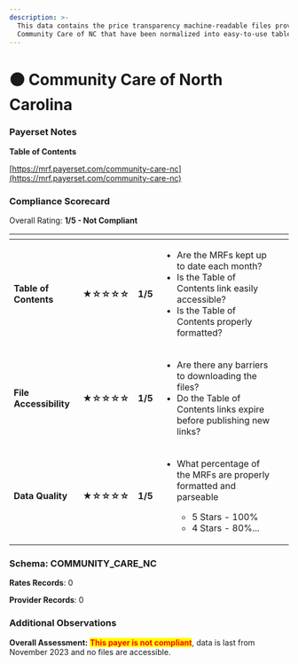 ```yaml
---
description: >-
  This data contains the price transparency machine-readable files provided by
  Community Care of NC that have been normalized into easy-to-use tables.
---
```


# ⚫ Community Care of North Carolina

### Payerset Notes

**Table of Contents**

[https://mrf.payerset.com/community-care-nc](https://mrf.payerset.com/community-care-nc)

### Compliance Scorecard

Overall Rating: **1/5 - Not Compliant**

<table data-view="cards"><thead><tr><th></th><th></th><th></th><th></th><th data-hidden data-card-cover data-type="files"></th></tr></thead><tbody><tr><td><strong>Table of Contents</strong></td><td><strong>★☆☆☆☆</strong></td><td><strong>1/5</strong></td><td><ul><li>Are the MRFs kept up to date each month? </li><li>Is the Table of Contents link easily accessible?</li><li>Is the Table of Contents properly formatted?</li></ul></td><td></td></tr><tr><td><strong>File Accessibility</strong></td><td><strong>★☆☆☆☆</strong></td><td><strong>1/5</strong></td><td><ul><li>Are there any barriers to downloading the files?</li><li>Do the Table of Contents links expire before publishing new links?</li></ul></td><td></td></tr><tr><td><strong>Data Quality</strong></td><td><strong>★☆☆☆☆</strong></td><td><strong>1/5</strong></td><td><ul><li><p>What percentage of the MRFs are properly formatted and parseable</p><ul><li>5 Stars - 100%</li><li>4 Stars - 80%...</li></ul></li></ul></td><td></td></tr></tbody></table>

### Schema: COMMUNITY\_CARE\_NC

**Rates Records**: 0

**Provider Records**: 0

### Additional Observations

**Overall Assessment:** <mark style="color:red;">**This payer is not compliant**</mark>, data is last from November 2023 and no files are accessible.&#x20;
